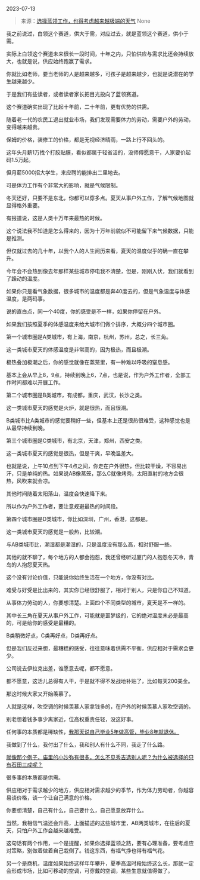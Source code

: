 2023-07-13

> 来源：[选择蓝领工作，也得考虑越来越极端的天气](http://mp.weixin.qq.com/s?__biz=MzU3NDc5Nzc0NQ==&amp;mid=2247525048&amp;idx=1&amp;sn=57438bb839065bcd674d9227c8ff321c&amp;chksm=fd2ec066ca594970d232ab9d0b75dc0c4d1007b3dc920a46c6d533fc3cd9bfff979ffd57401b&amp;scene=127#wechat_redirect)
> None

我之前说过，白领这个赛道，供大于需，对应过去，就是蓝领这个赛道，供小于需。  

实际上白领这个赛道未来很长一段时间，十年之内，只怕供应与需求比还会持续放大，也就是说，供应始终跑赢了需求。  

你就比如老师，要当老师的人是越来越多，可孩子是越来越少，也就是说潜在的学生越来越少。  

于是我们有些读者，或者读者家长把目光投向了蓝领赛道。  

这个赛道确实出现了比起十年前，二十年前，更有优势的供需。

随着老一代的农民工退出就业市场，我们发现需要体力的劳动，需要户外的劳动，变得越来越贵。

保姆的价格，装修工的价格，都是无视经济晴雨，一路上行不回头的。

这年头月薪1万找个打胶贴膜，看似都属于轻省活的，没师傅愿意干，人家要价起码1.5万起。

但月薪5000招大学生，来应聘的能排出二里地去。  

可是体力工作有个非常大的影响，就是气候限制。

冬天还好，只要不是东北，你都可以穿多点。夏天从事户外工作，了解气候地图就显得格外重要。  

有报道说，这是人类十万年来最热的时候。  

这个说法我不知道是怎么得来的，因为十万年前貌似不可能留下来气候数据，只能是推测。

但仅就过去的几十年，以我个人的人生阅历来看，夏天的温度似乎的确一直在攀升。

今年会不会热到像去年那样某些城市停电我不清楚，但是，刚刚入伏，我们就看到了躁动的温度。  

如果你只是看气象数据，很多城市的温度都是奔40度去的，但是气象温度与体感温度，是两码事。  

说的直白点，同一个40度，你的感受是不一样，如果你停留在户外。  

如果我们按照夏季的体感温度来给大城市们做个排序，大概分四个城市圈。  

第一个城市圈是A类城市，有上海，南京，杭州，苏州，总之，长三角。

这一类城市夏天的体感温度是非常高的，因为极热，而且极潮。  

极热叠加极潮之后，你的感觉就像在蒸笼里，有一种难以呼吸的窒息感。

基本上会从早上8，9点，持续到晚上6，7点，也是说，作为户外工作者，全部工作时间都难以开展工作。  

第二个城市圈是B类城市，有成都，重庆，武汉，长沙之类。  

这一类城市夏天的感觉是火炉，就是很热，而且很潮。

B类城市比A类城市的感觉要稍好一些，但基本上还是很热很难受，这种感觉也是从最早持续到晚。  

第三个城市圈是C类城市，有北京，天津，郑州，西安之类。  

这一类城市夏天的感觉是很热，但是干爽，早晚温差大。

也就是说，上午10点到下午4点之间，你走在户外很热，但比较干燥，不容易出汗，只是单纯的热。如果说AB像蒸笼，那么C就像烤肉，太阳直射的地方会很热，风吹来就会凉。  

其他时间随着太阳落山，温度会快速降下来。

所以作为户外工作者，要注意规避最热的时间段。

第四个城市圈是D类城市，你比如深圳，广州，香港，这都是。  

这一类城市夏天的感觉是一般热，比较潮。  

与AB类城市比，潮湿都是潮湿的，只是温度没有那么高，相对舒服一些。  

其他的就不聊了，每个地方的人都会抱怨，我还曾经听过厦门的人抱怨冬天冷，青岛的人抱怨夏天热。

这个没有讨论价值，只能说你始终生活在一个地方，你没有对比。

难受与好受是比出来的，其实你已经很舒服了，相对于别人，只是你自己不知道。  

从事体力劳动的人，你要想清楚。上面四个不同类型的城市，夏天是不一样的。  

其中长三角在夏天从事户外工作，可能就是噩梦级的，它的绝对温度未必是最高的，可是给你的感受是最糟的。  

B类稍微好点，C类再好点，D类再好点。  

但是我们反过来想，最糟糕的感受，往往意味着供需不平衡，供应相对于需求会更少。  

公司说去伊拉克出差，谁愿意去呢，都不愿意。  

都不愿意，这活儿总得有人干，于是就不得不发战地补贴了，比如每天200美金。  

那这时候大家又开始羡慕了。

人就是这样，吹空调的时候羡慕人家拿钱多的，在户外的时候羡慕人家吹空调的。  

别老想着钱多事少离家近，位高权重责任轻，没这好事。

任何事的本质都是稀缺性，[我那天说自己毕业5年做高管，毕业8年就退休。](http://mp.weixin.qq.com/s?__biz=MzU0MjYwNDU2Mw==&mid=2247511654&idx=1&sn=c08d4673eb7ff99081ddbd358c7b1e2c&chksm=fb1ac21acc6d4b0c18865d9fe77dc9a95b13171eee232dfd6caf424420607ef514e773c7b7cf&scene=21#wechat_redirect)  

我做到了什么，我付出了什么，我和别人有什么不同，我走了什么路。  

[就像那个例子，庙里的小沙弥有很多，怎么不见秀吉选别人呢？为什么被选择的只有石田三成呢？  
](http://mp.weixin.qq.com/s?__biz=MzU0MjYwNDU2Mw==&mid=2247511654&idx=1&sn=c08d4673eb7ff99081ddbd358c7b1e2c&chksm=fb1ac21acc6d4b0c18865d9fe77dc9a95b13171eee232dfd6caf424420607ef514e773c7b7cf&scene=21#wechat_redirect)

很多事的本质都是供需。

供应相对于需求越少的地方，供应相对需求越少的季节，作为体力劳动者，你越容易谈价格，谈一个让自己满意的价格。  

你要想清楚，自己有什么，自己要什么，自己愿意放弃什么。  

当然，我相信气温还会升高，上面描述的这些城市里，AB两类城市，在往后的夏天，只怕户外工作会越来越难受。

这句话有两个作用，一个是提醒，如果你选择蓝领之路，要有心理准备，要考虑应对策略，别做着做着自己栽倒了。钱这东西，有福气挣也得有福气花。

另一个是商机，温度如果始终这样年年攀升，夏季高温时段始终这么长，那就一定会形成市场，比如可移动的空调，可穿戴的空调，某些生意就值得做了。

